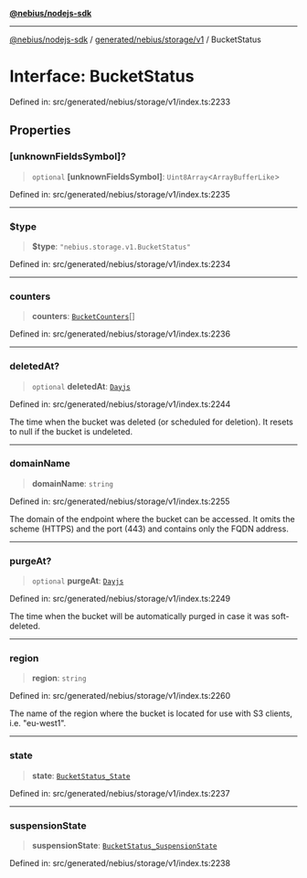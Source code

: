 [**@nebius/nodejs-sdk**](../../../../../README.md)

***

[@nebius/nodejs-sdk](../../../../../README.md) / [generated/nebius/storage/v1](../README.md) / BucketStatus

# Interface: BucketStatus

Defined in: src/generated/nebius/storage/v1/index.ts:2233

## Properties

### \[unknownFieldsSymbol\]?

> `optional` **\[unknownFieldsSymbol\]**: `Uint8Array`\<`ArrayBufferLike`\>

Defined in: src/generated/nebius/storage/v1/index.ts:2235

***

### $type

> **$type**: `"nebius.storage.v1.BucketStatus"`

Defined in: src/generated/nebius/storage/v1/index.ts:2234

***

### counters

> **counters**: [`BucketCounters`](BucketCounters.md)[]

Defined in: src/generated/nebius/storage/v1/index.ts:2236

***

### deletedAt?

> `optional` **deletedAt**: [`Dayjs`](../../../../../runtime/protos/core/dayjs/classes/Dayjs.md)

Defined in: src/generated/nebius/storage/v1/index.ts:2244

The time when the bucket was deleted (or scheduled for deletion).
 It resets to null if the bucket is undeleted.

***

### domainName

> **domainName**: `string`

Defined in: src/generated/nebius/storage/v1/index.ts:2255

The domain of the endpoint where the bucket can be accessed. It omits the scheme (HTTPS) and the port (443)
 and contains only the FQDN address.

***

### purgeAt?

> `optional` **purgeAt**: [`Dayjs`](../../../../../runtime/protos/core/dayjs/classes/Dayjs.md)

Defined in: src/generated/nebius/storage/v1/index.ts:2249

The time when the bucket will be automatically purged in case it was soft-deleted.

***

### region

> **region**: `string`

Defined in: src/generated/nebius/storage/v1/index.ts:2260

The name of the region where the bucket is located for use with S3 clients, i.e. "eu-west1".

***

### state

> **state**: [`BucketStatus_State`](../type-aliases/BucketStatus_State.md)

Defined in: src/generated/nebius/storage/v1/index.ts:2237

***

### suspensionState

> **suspensionState**: [`BucketStatus_SuspensionState`](../type-aliases/BucketStatus_SuspensionState.md)

Defined in: src/generated/nebius/storage/v1/index.ts:2238
